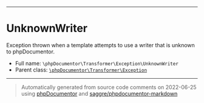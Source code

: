 ***

# UnknownWriter

Exception thrown when a template attempts to use a writer that is unknown to phpDocumentor.

* Full name: `\phpDocumentor\Transformer\Exception\UnknownWriter`
* Parent class: [`\phpDocumentor\Transformer\Exception`](../Exception.md)

***
> Automatically generated from source code comments on 2022-06-25 using [phpDocumentor](http://www.phpdoc.org/) and [saggre/phpdocumentor-markdown](https://github.com/Saggre/phpDocumentor-markdown)
